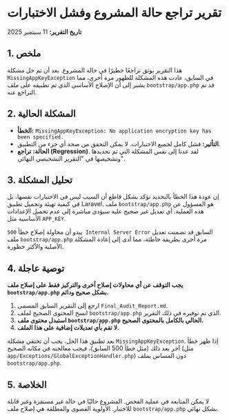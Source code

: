 # تقرير تراجع حالة المشروع وفشل الاختبارات

**تاريخ التقرير:** 11 سبتمبر 2025

## 1. ملخص

هذا التقرير يوثق تراجعًا خطيرًا في حالة المشروع. بعد أن تم حل مشكلة `MissingAppKeyException` في السابق، عادت هذه المشكلة للظهور مرة أخرى، مما يشير إلى أن الإصلاح الأساسي الذي تم تطبيقه على ملف `bootstrap/app.php` قد تم التراجع عنه.

## 2. المشكلة الحالية

*   **الخطأ:** `MissingAppKeyException: No application encryption key has been specified.`
*   **التأثير:** فشل كامل لجميع الاختبارات. لا يمكن التحقق من صحة أي جزء من التطبيق.
*   **الحالة:** **تراجع (Regression)**. لقد عدنا إلى نفس المشكلة التي تم تحديدها وتشخيصها في "التقرير التشخيصي النهائي".

## 3. تحليل المشكلة

إن عودة هذا الخطأ بالتحديد تؤكد بشكل قاطع أن السبب ليس في الاختبارات نفسها، بل في كيفية تهيئة وتحميل تطبيق Laravel. ملف `bootstrap/app.php` هو المسؤول عن هذه العملية. أي تعديل غير صحيح عليه سيؤدي مباشرة إلى عدم تحميل الإعدادات الأساسية مثل `APP_KEY`.

يبدو أن محاولة إصلاح خطأ `500 Internal Server Error` السابق قد تضمنت تعديل ملف `bootstrap/app.php` مرة أخرى بطريقة خاطئة، مما أدى إلى إعادة المشكلة الأصلية والأكثر خطورة.

## 4. توصية عاجلة

**يجب التوقف عن أي محاولات إصلاح أخرى والتركيز فقط على إصلاح ملف `bootstrap/app.php` بشكل صحيح ودائم.**

1.  ارجع إلى التقرير السابق المسمى `Final_Audit_Report.md`.
2.  انسخ المحتوى الصحيح لملف `bootstrap/app.php` الذي تم توفيره في ذلك التقرير.
3.  **استبدل محتوى ملف `bootstrap/app.php` الحالي بالكامل بالمحتوى الصحيح.**
4.  **لا تقم بأي تعديلات إضافية على هذا الملف.**

بعد تطبيق هذا الحل، يجب أن تختفي مشكلة `MissingAppKeyException`. إذا ظهر خطأ آخر بعد ذلك (مثل خطأ 500 السابق)، فيجب معالجته في مكانه الصحيح (مثل `app/Exceptions/GlobalExceptionHandler.php`) دون المساس بملف `bootstrap/app.php`.

## 5. الخلاصة

لا يمكن المتابعة في عملية الفحص. المشروع حاليًا في حالة غير مستقرة وغير قابلة للاختبار. الأولوية القصوى والمطلقة هي إصلاح ملف `bootstrap/app.php` بشكل نهائي. 
